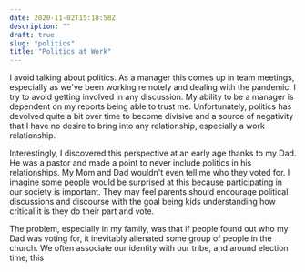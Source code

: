 ```yaml
---
date: 2020-11-02T15:18:58Z
description: ""
draft: true
slug: "politics"
title: "Politics at Work"
---
```


I avoid talking about politics. As a manager this comes up in team meetings, especially as we've been working remotely and dealing with the pandemic. I try to avoid getting involved in any discussion. My ability to be a manager is dependent on my reports being able to trust me. Unfortunately, politics has devolved quite a bit over time to become divisive and a source of negativity that I have no desire to bring into any relationship, especially a work relationship.

Interestingly, I discovered this perspective at an early age thanks to my Dad. He was a pastor and made a point to never include politics in his relationships. My Mom and Dad wouldn't even tell me who they voted for. I imagine some people would be surprised at this because participating in our society is important. They may feel parents should encourage political discussions and discourse with the goal being kids understanding how critical it is they do their part and vote.

The problem, especially in my family, was that if people found out who my Dad was voting for, it inevitably alienated some group of people in the church. We often associate our identity with our tribe, and around election time, this

